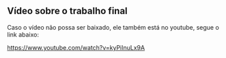 Vídeo sobre o trabalho final 
------
Caso o vídeo não possa ser baixado, ele também está no youtube, segue o link abaixo:

https://www.youtube.com/watch?v=kyPiInuLx9A
